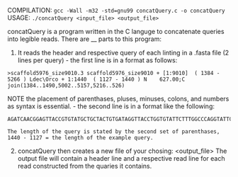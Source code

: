 COMPILATION:
``
gcc -Wall -m32 -std=gnu99 concatQuery.c -o concatQuery
``
USAGE:
``
./concatQuery <input_file> <output_file>
``

concatQuery is a program written in the C languge to concatenate queries into legible reads. 
There are __ parts to this program:
  1. It reads the header and respective query of each linting in a .fasta file (2 lines per query)
    - the first line is in a format as follows:
```
>scaffold5976_size9010.3 scaffold5976_size9010 + [1:9010]  ( 1384 - 5266 ) Ldec\Orco + 1:1440  ( 1127 - 1440 ) N    627.00;C join(1384..1490,5002..5157,5216..526)
```
NOTE the placement of parenthases, pluses, minuses, colons, and numbers as syntax is essential.
    - the second line is in a format like the following:
```
AGATCAACGGAGTTACCGTGTATGCTGCTACTGTGATAGGTTACCTGGTGTATTCTTTGGCCCAGGTATTCCATTTCTGCATTTTTGGGAACAGGCTGATAGAGGAGAGTTCATCTGTTATGGAAGCAGCTTACAGCTGTCACTGGTATGATGGTTCAGAGGAAGCGAAAACATTCGTCCAGATTGTATGTCAACAATGTCAAAAAGCCTTGTCGATATCTGGGGCGAAGTTTTTCACTATTTCTCTAGATCTTTTTGCCTCGGTACTTGGTGCAGTAGTTACATATTTCATGGTACTGGTACAACTCAAATAA  
```
    The length of the query is stated by the second set of parenthases, 1440 - 1127 = the length of the example query.
    
  2. concatQuery then creates a new file of your chosing: <output_file> 
  The output file will contain a header line and a respective read line for each read constructed from the quaries it contains.
  
